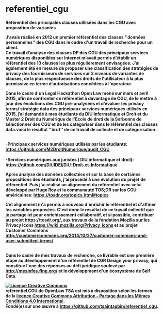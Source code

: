 # referentiel_cgu
<b>Référentiel des principales clauses utilisées dans les CGU avec proposition de variantes<b> 

J’avais réalisé en 2012 un premier référentiel des clauses ''données personnelles'' des CGU dans le cadre d'un travail de recherche pour un client.  
Ce travail d’analyse des clauses DP des CGU des principaux services numériques disponibles sur Internet m’avait permis d’établir un référentiel des 13 clauses les plus régulièrement envisagées.
J’ai également été en mesure de proposer une classification des stratégies de privacy des fournisseurs de services sur 3 niveaux  de variantes de clauses,  de la plus respectueuse des droits de l'utilisateur à  la plus permissive en terme d’autorisations concédées à l'operateur.

Dans le cadre d'un Legal Hackathon Open Law mené sur mars et avril 2015, afin de confronter ce référentiel à davantage de CGU, de le mettre à jour des évolutions des CGU pré-analysées et d’évaluer les privacy terms/ stratégie data des principaux services numériques utilisés en 2015, j’ai demandé à mes étudiants du DIU Informatique et Droit et du Master 2 Droit du Numérique de l'Ecole de droti de la Sorbonne de sélectionner des CGU et de les catégoriser dans le référentiel des clauses data.voici le résultat ''brut'' de ce travail de collecte et de catégorisation:

<br>-Principaux services numériques utilisés par les étudiants: https://github.com/M2DroitNumerique/audit_CGU<br>
<br>-Services numériques aux juristes ( DIU informatique et droit): https://github.com/DIUIDEI/DIU-Droit-et-Informatique<br>

Après analyse des données collectées et sur la base de certaines propositions des étudiants, j'ai procédé à une évolution  du projet de référentiel. Puis j'ai réalisé un alignement du référentiel avec celui développé par Hugo Roy et la communauté TOS;DR sur les CGU américaines: 
https://tosdr.org/topics.html#topics

Cet alignement m'a permis à nouveau d'enrichir le référentiel et d'affiner les variables proposées. C'est donc le résultat de ce travail collectif que je partage ici pour enrichissement collaboratif, et si possible, contribuer au projet https://tosdr.org/, aux travaux de la fondation Mozilla sur les Privacy Icons https://wiki.mozilla.org/Privacy_Icons et au projet Customer Commons http://customercommons.org/2014/10/27/customer-commons-and-user-submitted-terms/ 

<br>Dans le cadre de mes travaux de recherche, ce livrable  est une première étape au développement d'un référentiel de CGR Design your privacy, qui constitue l'une des réponses au défi juridique soulevé par http://mesinfos.fing.org/ et le développment d'un écosystème de Self Data.<br> 

<a rel="license" href="http://creativecommons.org/licenses/by-sa/4.0/"><img alt="Licence Creative Commons" style="border-width:0" src="https://i.creativecommons.org/l/by-sa/4.0/88x31.png" /></a><br /><span xmlns:dct="http://purl.org/dc/terms/" href="http://purl.org/dc/dcmitype/Dataset" property="dct:title" rel="dct:type">referentiel CGU</span> de <span xmlns:cc="http://creativecommons.org/ns#" property="cc:attributionName">OpenLaw TSA</span> est mis à disposition selon les termes de la <a rel="license" href="http://creativecommons.org/licenses/by-sa/4.0/">licence Creative Commons Attribution -  Partage dans les Mêmes Conditions 4.0 International</a>.<br />Fondé(e) sur une œuvre à <a xmlns:dct="http://purl.org/dc/terms/" href="https://github.com/tsaintaubin/referentiel_cgu" rel="dct:source">https://github.com/tsaintaubin/referentiel_cgu</a>.
